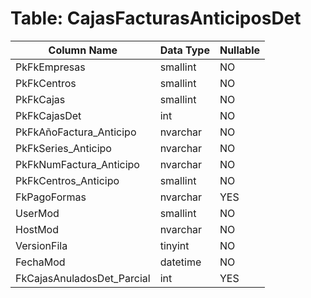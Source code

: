 # Table: CajasFacturasAnticiposDet

| Column Name | Data Type | Nullable |
|-------------|-----------|----------|
| PkFkEmpresas | smallint | NO |
| PkFkCentros | smallint | NO |
| PkFkCajas | smallint | NO |
| PkFkCajasDet | int | NO |
| PkFkAñoFactura_Anticipo | nvarchar | NO |
| PkFkSeries_Anticipo | nvarchar | NO |
| PkFkNumFactura_Anticipo | nvarchar | NO |
| PkFkCentros_Anticipo | smallint | NO |
| FkPagoFormas | nvarchar | YES |
| UserMod | smallint | NO |
| HostMod | nvarchar | NO |
| VersionFila | tinyint | NO |
| FechaMod | datetime | NO |
| FkCajasAnuladosDet_Parcial | int | YES |

